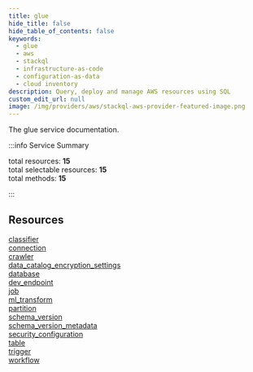 ```yaml
---
title: glue
hide_title: false
hide_table_of_contents: false
keywords:
  - glue
  - aws
  - stackql
  - infrastructure-as-code
  - configuration-as-data
  - cloud inventory
description: Query, deploy and manage AWS resources using SQL
custom_edit_url: null
image: /img/providers/aws/stackql-aws-provider-featured-image.png
---
```


The glue service documentation.

:::info Service Summary

<div class="row">
<div class="providerDocColumn">
<span>total resources:&nbsp;<b>15</b></span><br />
<span>total selectable resources:&nbsp;<b>15</b></span><br />
<span>total methods:&nbsp;<b>15</b></span><br />
</div>
</div>

:::

## Resources
<div class="row">
<div class="providerDocColumn">
<a href="/providers/aws/glue/classifier/">classifier</a><br />
<a href="/providers/aws/glue/connection/">connection</a><br />
<a href="/providers/aws/glue/crawler/">crawler</a><br />
<a href="/providers/aws/glue/data_catalog_encryption_settings/">data_catalog_encryption_settings</a><br />
<a href="/providers/aws/glue/database/">database</a><br />
<a href="/providers/aws/glue/dev_endpoint/">dev_endpoint</a><br />
<a href="/providers/aws/glue/job/">job</a><br />
<a href="/providers/aws/glue/ml_transform/">ml_transform</a>
</div>
<div class="providerDocColumn">
<a href="/providers/aws/glue/partition/">partition</a><br />
<a href="/providers/aws/glue/schema_version/">schema_version</a><br />
<a href="/providers/aws/glue/schema_version_metadata/">schema_version_metadata</a><br />
<a href="/providers/aws/glue/security_configuration/">security_configuration</a><br />
<a href="/providers/aws/glue/table/">table</a><br />
<a href="/providers/aws/glue/trigger/">trigger</a><br />
<a href="/providers/aws/glue/workflow/">workflow</a>
</div>
</div>
